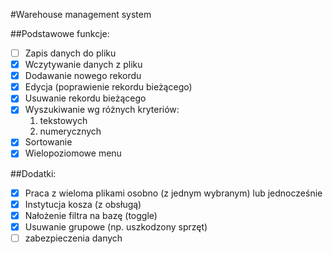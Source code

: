 #Warehouse management system

##Podstawowe funkcje:

* [ ] Zapis danych do pliku
* [x] Wczytywanie danych z pliku
* [x] Dodawanie nowego rekordu
* [x] Edycja (poprawienie rekordu bieżącego)
* [x] Usuwanie rekordu bieżącego
* [x] Wyszukiwanie wg różnych kryteriów:
	1. tekstowych
	2. numerycznych
* [x] Sortowanie
* [x] Wielopoziomowe menu

##Dodatki:

* [x] Praca z wieloma plikami osobno (z jednym wybranym) lub jednocześnie
* [x] Instytucja kosza (z obsługą)
* [x] Nałożenie filtra na bazę (toggle)
* [x] Usuwanie grupowe (np. uszkodzony sprzęt)
* [ ] zabezpieczenia danych
